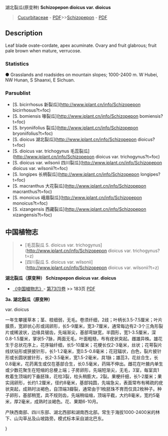 湖北裂瓜(原变种) **Schizopepon dioicus var. dioicus**

> [Cucurbitaceae](http://www.iplant.cn/info/Cucurbitaceae?t=foc) - [PDF](http://www.iplant.cn/foc/pdf/Cucurbitaceae.pdf)>>[Schizopepon](http://www.iplant.cn/info/Schizopepon?t=foc) - [PDF](http://www.iplant.cn/foc/pdf/Schizopepon.pdf)

## Description

Leaf blade ovate-cordate, apex acuminate. Ovary and fruit glabrous; fruit pale brown when mature, verrucose.

### Statistics
● Grasslands and roadsides on mountain slopes; 1000-2400 m. W Hubei, NW Hunan, S Shaanxi, E Sichuan.



### Parsublist

* [S.  bicirrhosus  新裂瓜](http://www.iplant.cn/info/Schizopepon bicirrhosus?t=foc)
* [S.  bomiensis  喙裂瓜](http://www.iplant.cn/info/Schizopepon bomiensis?t=foc)
* [S.  bryoniifolius  裂瓜](http://www.iplant.cn/info/Schizopepon bryoniifolius?t=foc)
* [S.  dioicus  湖北裂瓜](http://www.iplant.cn/info/Schizopepon dioicus?t=foc)
* [S.  dioicus var. trichogynus  毛蕊裂瓜](http://www.iplant.cn/info/Schizopepon dioicus var. trichogynus?t=foc)
* [S.  dioicus var. wilsonii  四川裂瓜](http://www.iplant.cn/info/Schizopepon dioicus var. wilsonii?t=foc)
* [S.  longipes  长柄裂瓜](http://www.iplant.cn/info/Schizopepon longipes?t=foc)
* [S.  macranthus  大花裂瓜](http://www.iplant.cn/info/Schizopepon macranthus?t=foc)
* [S.  monoicus  峨眉裂瓜](http://www.iplant.cn/info/Schizopepon monoicus?t=foc)
* [S.  xizangensis  西藏裂瓜](http://www.iplant.cn/info/Schizopepon xizangensis?t=foc)

## 中国植物志

> * [毛蕊裂瓜  S.  dioicus var. trichogynus](http://www.iplant.cn/info/Schizopepon dioicus var. trichogynus?t=z)
> * [四川裂瓜  S.  dioicus var. wilsonii](http://www.iplant.cn/info/Schizopepon dioicus var. wilsonii?t=z)


**湖北裂瓜（原变种） Schizopepon dioicus var. dioicus**

* [《中国植物志》](http://www.iplant.cn/frps)- [第73(1)卷](http://www.iplant.cn/frps/vol/73(1)) >> 183页 [PDF](http://www.iplant.cn/frps/pdf/73(1)/183a.PDF)

**3a. 湖北裂瓜（原变种）**

var. dioicus

一年生攀援草本；茎、枝细弱，无毛。卷须纤细，2歧；叶柄长3.5-7.5厘米；叶片膜质，宽卵状心形或阔卵形，长5-9厘米，宽3-7厘米，通常每边有2-3个三角形裂片或稀波状，边缘具锯齿，先端渐尖，基部弯缺宽，半圆形，宽1-3.5厘米，深0.8-1.5厘米，掌状5-7脉，两面无毛，叶面粗糙，布有疣状突起。雌雄异株。雄花生于总状花序上，花序轴纤细，长5-10厘米；花梗长仅2-3毫米，丝状；花萼裂片线状钻形或狭披针形，长1-1.2毫米，宽0.5-0.8毫米；花冠辐状，白色，裂片披针形或长圆状披针形，长2-3.5毫米，宽1.5-2毫米，具1脉；雄蕊3，花丝合生，长0.8毫米，花药离生或仅在基部合生，长0.5毫米，药隔不伸出。雌花在叶腋内单生或少数花聚生在短缩的总梗上端；子房卵形，先端短渐尖，无毛，3室，每室具1枚着生顶端的下垂胚珠，花柱3裂，柱头稍膨大，2裂。果梗纤细，长1-2厘米；果实阔卵形，长约1.2厘米，径约8毫米，基部钝圆，先端急尖，表面常布有稀疏的疣状突起，成熟时淡褐色，自顶端3瓣裂，通常由于1枚胚珠不育而仅具2枚种子。种子卵形，基部稍宽，具不规则齿，先端稍缢缩，顶端平截，大约8毫米，宽约5毫米，厚2毫米，成熟时淡褐色。花、果期6-10月。

产陕西南部、四川东部、湖北西部和湖南西北部。常生于海拔1000-2400米的林下、山沟草丛及山坡路旁。模式标本采自湖北巴东。



}
